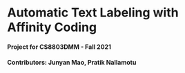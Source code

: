 # Automatic Text Labeling with Affinity Coding
#### Project for CS8803DMM - Fall 2021

#### Contributors: Junyan Mao, Pratik Nallamotu